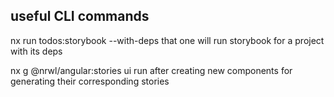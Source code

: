## useful CLI commands

nx run todos:storybook --with-deps
that one will run storybook for a project with its deps


nx g @nrwl/angular:stories ui
run after creating new components for generating their corresponding stories